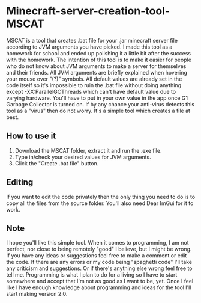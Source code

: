# Minecraft-server-creation-tool-MSCAT
MSCAT is a tool that creates .bat file for your .jar minecraft server file according to JVM arguments you have picked. I made this tool as a homework for school and ended up polishing it a little bit after the success with the homework. The intention of this tool is to make it easier for people who do not know about JVM arguments to make a server for themselves and their friends. All JVM arguments are briefly explained when hovering your mouse over "(?)" symbols. All default values are already set in the code itself so it's impossible to ruin the .bat file without doing anything except -XX:ParallelGCThreads which can't have default value due to varying hardware. You'll have to put in your own value in the app once G1 Garbage Collector is turned on. If by any chance your anti-virus detects this tool as a "virus" then do not worry. It's a simple tool which creates a file at best.

## How to use it
1. Download the MSCAT folder, extract it and run the .exe file. 
2. Type in/check your desired values for JVM arguments.
3. Click the "Create .bat file" button.

## Editing
If you want to edit the code privately then the only thing you need to do is to copy all the files from the source folder. You'll also need Dear ImGui for it to work.

## Note
I hope you'll like this simple tool. When it comes to programming, I am not perfect, nor close to being remotely "good" I believe, but I might be wrong. If you have any ideas or suggestions feel free to make a comment or edit the code. If there are any errors or my code being "spaghetti code" I'll take any criticism and suggestions. Or if there's anything else wrong feel free to tell me. Programming is what I plan to do for a living so I have to start somewhere and accept that I'm not as good as I want to be, yet. Once I feel like I have enough knowledge about programming and ideas for the tool I'll start making version 2.0.
